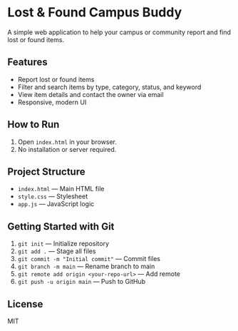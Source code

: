 # Lost & Found Campus Buddy

A simple web application to help your campus or community report and find lost or found items.

## Features
- Report lost or found items
- Filter and search items by type, category, status, and keyword
- View item details and contact the owner via email
- Responsive, modern UI

## How to Run
1. Open `index.html` in your browser.
2. No installation or server required.

## Project Structure
- `index.html` — Main HTML file
- `style.css` — Stylesheet
- `app.js` — JavaScript logic

## Getting Started with Git
1. `git init` — Initialize repository
2. `git add .` — Stage all files
3. `git commit -m "Initial commit"` — Commit files
4. `git branch -m main` — Rename branch to main
5. `git remote add origin <your-repo-url>` — Add remote
6. `git push -u origin main` — Push to GitHub

## License
MIT
